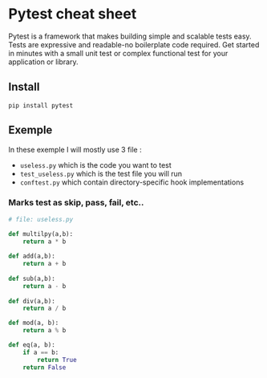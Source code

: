 # Pytest cheat sheet

Pytest is a framework that makes building simple and scalable tests easy. Tests are expressive and readable-no boilerplate code required. Get started in minutes with a small unit test or complex functional test for your application or library.

## Install

	pip install pytest
	
## Exemple

In these exemple I will mostly use 3 file :
- `useless.py` which is the code you want to test
- `test_useless.py` which is the test file you will run
- `conftest.py` which contain directory-specific hook implementations

### Marks test as skip, pass, fail, etc..

```python
# file: useless.py

def multilpy(a,b):
	return a * b
	
def add(a,b):
	return a + b
	
def sub(a,b):
	return a - b
	
def div(a,b):
	return a / b

def mod(a, b):
	return a % b

def eq(a, b):
	if a == b:
		return True
	return False
```